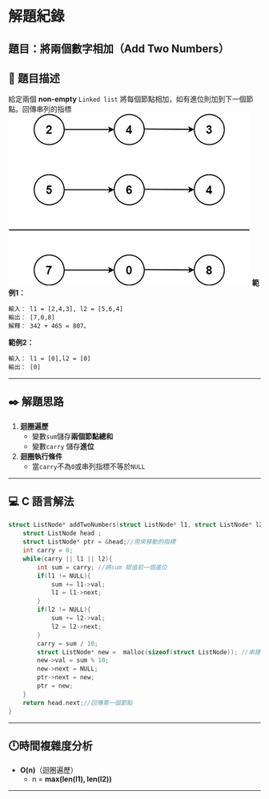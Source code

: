 # 解題紀錄

## 題目：將兩個數字相加（Add Two Numbers）

## 📙 題目描述
給定兩個 **non-empty** ``Linked list``
將每個節點相加，如有進位則加到下一個節點。回傳串列的指標 
![alt text](resource/addtwonumber1.jpg)
**範例1：**
```txt
輸入： l1 = [2,4,3], l2 = [5,6,4]
輸出： [7,0,8]
解釋： 342 + 465 = 807。
```
**範例2：**
```txt
輸入： l1 = [0],l2 = [0]
輸出： [0]
```
---

## ✒️ 解題思路
1. **迴圈遍歷**
    - 變數``sum``儲存**兩個節點總和**
    - 變數``carry`` 儲存**進位**  
2. **迴圈執行條件**
    -  當``carry``不為``0``或串列指標不等於``NULL``
   
---

## 💻 C 語言解法

```c
struct ListNode* addTwoNumbers(struct ListNode* l1, struct ListNode* l2) {
    struct ListNode head ;
    struct ListNode* ptr = &head;//用來移動的指標
    int carry = 0;
    while(carry || l1 || l2){
        int sum = carry; //將sum 賦值前一個進位
        if(l1 != NULL){
            sum += l1->val;
            l1 = l1->next;
        }
        if(l2 != NULL){
            sum += l2->val;
            l2 = l2->next;
        }
        carry = sum / 10;
        struct ListNode* new =  malloc(sizeof(struct ListNode)); //串建新節點
        new->val = sum % 10;
        new->next = NULL;
        ptr->next = new;
        ptr = new;
    }
    return head.next;//回傳第一個節點 
}
```

---
##  🕛時間複雜度分析
- **O(n)**（迴圈遍歷）
    - n = **max(len(l1), len(l2))**
---
